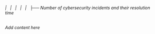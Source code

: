 ###### |   |   |   |   |   ├── Number of cybersecurity incidents and their resolution time

*Add content here*